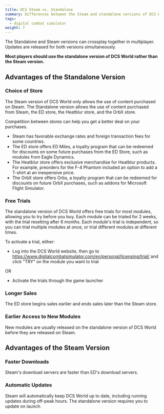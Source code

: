 ```yaml
---
title: DCS Steam vs. Standalone
summary: Differences between the Steam and standalone versions of DCS World. Most players should use the standalone version.
tags:
  - digital combat simulator
weight: 7
---
```


The Standalone and Steam versions can crossplay together in multiplayer. Updates are released for both versions simultaneously.

**Most players should use the standalone version of DCS World rather than the Steam version.**

## Advantages of the Standalone Version

### Choice of Store

The Steam version of DCS World only allows the use of content purchased on Steam. The Standalone version allows the use of content purchased from Steam, the ED store, the Heatblur store, and the OrbX store.

Competition between stores can help you get a better deal on your purchases.

- Steam has favorable exchange rates and foreign transaction fees for some countries.
- The ED store offers ED Miles, a loyalty program that can be redeemed for discounts on some future purchases from the ED Store, such as modules from Eagle Dynamics.
- The Heatblur store offers exclusive merchandise for Heatblur products. For example, preorders for the F-4 Phantom included an option to add a T-shirt at an inexpensive price.
- The OrbX store offers Orbs, a loyalty program that can be redeemed for discounts on future OrbX purchases, such as addons for Microsoft Flight Simulator.

### Free Trials

The standalone version of DCS World offers free trials for most modules, allowing you to try before you buy. Each module can be trialed for 2 weeks, with the trial resetting after 6 months. Each module's trial is independent, so you can trial multiple modules at once, or trial different modules at different times.

To activate a trial, either:

- Log into the DCS World website, then go to https://www.digitalcombatsimulator.com/en/personal/licensing/trial/ and click "TRY" on the module you want to trial

OR

- Activate the trials through the game launcher

### Longer Sales

The ED store begins sales earlier and ends sales later than the Steam store.

### Earlier Access to New Modules

New modules are usually released on the standalone version of DCS World before they are released on Steam.

## Advantages of the Steam Version

### Faster Downloads

Steam's download servers are faster than ED's download servers.

### Automatic Updates

Steam will automatically keep DCS World up to date, including running updates during off-peak hours. The standalone version requires you to update on launch.
